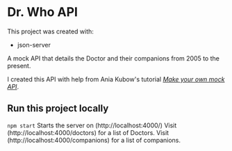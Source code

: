 # Dr. Who API

This project was created with:
- json-server

A mock API that details the Doctor and their companions from 2005 to the present. 

I created this API with help from Ania Kubow's tutorial *[Make your own mock API](https://www.youtube.com/watch?v=FLnxgSZ0DG4)*.

## Run this project locally

`npm start`
Starts the server on (http://localhost:4000/)
Visit (http://localhost:4000/doctors) for a list of Doctors.
Visit (http://localhost:4000/companions) for a list of companions.

